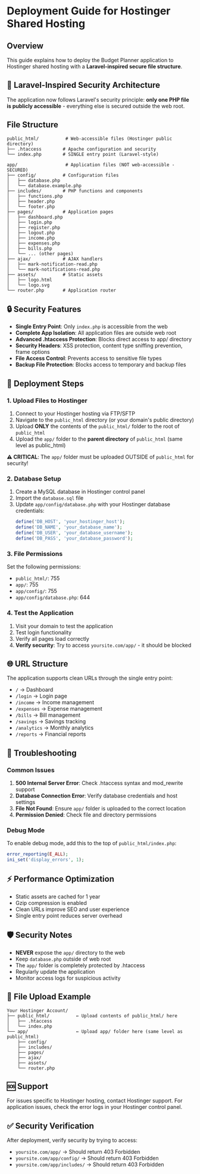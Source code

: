# Deployment Guide for Hostinger Shared Hosting

## Overview
This guide explains how to deploy the Budget Planner application to Hostinger shared hosting with a **Laravel-inspired secure file structure**.

## 🚀 **Laravel-Inspired Security Architecture**

The application now follows Laravel's security principle: **only one PHP file is publicly accessible** - everything else is secured outside the web root.

## File Structure
```
public_html/          # Web-accessible files (Hostinger public directory)
├── .htaccess        # Apache configuration and security
└── index.php        # SINGLE entry point (Laravel-style)

app/                  # Application files (NOT web-accessible - SECURED)
├── config/          # Configuration files
│   ├── database.php
│   └── database.example.php
├── includes/        # PHP functions and components
│   ├── functions.php
│   ├── header.php
│   └── footer.php
├── pages/           # Application pages
│   ├── dashboard.php
│   ├── login.php
│   ├── register.php
│   ├── logout.php
│   ├── income.php
│   ├── expenses.php
│   ├── bills.php
│   └── ... (other pages)
├── ajax/            # AJAX handlers
│   ├── mark-notification-read.php
│   └── mark-notifications-read.php
├── assets/          # Static assets
│   ├── logo.html
│   └── logo.svg
└── router.php       # Application router
```

## 🔒 **Security Features**

- **Single Entry Point**: Only `index.php` is accessible from the web
- **Complete App Isolation**: All application files are outside web root
- **Advanced .htaccess Protection**: Blocks direct access to app/ directory
- **Security Headers**: XSS protection, content type sniffing prevention, frame options
- **File Access Control**: Prevents access to sensitive file types
- **Backup File Protection**: Blocks access to temporary and backup files

## 🚀 **Deployment Steps**

### 1. Upload Files to Hostinger
1. Connect to your Hostinger hosting via FTP/SFTP
2. Navigate to the `public_html` directory (or your domain's public directory)
3. Upload **ONLY** the contents of the `public_html/` folder to the root of `public_html`
4. Upload the `app/` folder to the **parent directory** of `public_html` (same level as public_html)

**⚠️ CRITICAL**: The `app/` folder must be uploaded OUTSIDE of `public_html` for security!

### 2. Database Setup
1. Create a MySQL database in Hostinger control panel
2. Import the `database.sql` file
3. Update `app/config/database.php` with your Hostinger database credentials:
   ```php
   define('DB_HOST', 'your_hostinger_host');
   define('DB_NAME', 'your_database_name');
   define('DB_USER', 'your_database_username');
   define('DB_PASS', 'your_database_password');
   ```

### 3. File Permissions
Set the following permissions:
- `public_html/`: 755
- `app/`: 755
- `app/config/`: 755
- `app/config/database.php`: 644

### 4. Test the Application
1. Visit your domain to test the application
2. Test login functionality
3. Verify all pages load correctly
4. **Verify security**: Try to access `yoursite.com/app/` - it should be blocked

## 🌐 **URL Structure**
The application supports clean URLs through the single entry point:
- `/` → Dashboard
- `/login` → Login page
- `/income` → Income management
- `/expenses` → Expense management
- `/bills` → Bill management
- `/savings` → Savings tracking
- `/analytics` → Monthly analytics
- `/reports` → Financial reports

## 🔧 **Troubleshooting**

### Common Issues
1. **500 Internal Server Error**: Check .htaccess syntax and mod_rewrite support
2. **Database Connection Error**: Verify database credentials and host settings
3. **File Not Found**: Ensure `app/` folder is uploaded to the correct location
4. **Permission Denied**: Check file and directory permissions

### Debug Mode
To enable debug mode, add this to the top of `public_html/index.php`:
```php
error_reporting(E_ALL);
ini_set('display_errors', 1);
```

## ⚡ **Performance Optimization**
- Static assets are cached for 1 year
- Gzip compression is enabled
- Clean URLs improve SEO and user experience
- Single entry point reduces server overhead

## 🛡️ **Security Notes**
- **NEVER** expose the `app/` directory to the web
- Keep `database.php` outside of web root
- The `app/` folder is completely protected by .htaccess
- Regularly update the application
- Monitor access logs for suspicious activity

## 📁 **File Upload Example**
```
Your Hostinger Account/
├── public_html/          ← Upload contents of public_html/ here
│   ├── .htaccess
│   └── index.php
└── app/                  ← Upload app/ folder here (same level as public_html)
    ├── config/
    ├── includes/
    ├── pages/
    ├── ajax/
    ├── assets/
    └── router.php
```

## 🆘 **Support**
For issues specific to Hostinger hosting, contact Hostinger support.
For application issues, check the error logs in your Hostinger control panel.

## ✅ **Security Verification**
After deployment, verify security by trying to access:
- `yoursite.com/app/` → Should return 403 Forbidden
- `yoursite.com/app/config/` → Should return 403 Forbidden
- `yoursite.com/app/includes/` → Should return 403 Forbidden
